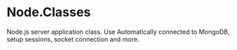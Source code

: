 # Node.Classes
Node.js server application class. Use Automatically connected to MongoDB, setup sessions, socket connection and more.
